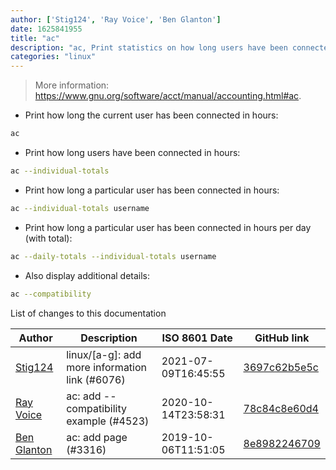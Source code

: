 ```yaml
---
author: ['Stig124', 'Ray Voice', 'Ben Glanton']
date: 1625841955
title: "ac"
description: "ac, Print statistics on how long users have been connected."
categories: "linux"
---
```

> More information: <https://www.gnu.org/software/acct/manual/accounting.html#ac>.

- Print how long the current user has been connected in hours:

```bash
ac
```

- Print how long users have been connected in hours:

```bash
ac --individual-totals
```

- Print how long a particular user has been connected in hours:

```bash
ac --individual-totals username
```

- Print how long a particular user has been connected in hours per day (with total):

```bash
ac --daily-totals --individual-totals username
```

- Also display additional details:

```bash
ac --compatibility
```
List of changes to this documentation


Author | Description | ISO 8601 Date | GitHub link
------|-----|-----|-----
[Stig124](mailto:stigpro@outlook.fr) | linux/[a-g]: add more information link (#6076) | 2021-07-09T16:45:55 | [3697c62b5e5c](https://github.com/tldr-pages/tldr/commit/3697c62b5e5cd9bae7a99c591cb81d1ddcfbf792)
[Ray Voice](mailto:33094591+Ray6464@users.noreply.github.com) | ac: add --compatibility example (#4523) | 2020-10-14T23:58:31 | [78c84c8e60d4](https://github.com/tldr-pages/tldr/commit/78c84c8e60d483b152674920d0549ed879e5b97d)
[Ben Glanton](mailto:56129020+glantonb@users.noreply.github.com) | ac: add page (#3316) | 2019-10-06T11:51:05 | [8e8982246709](https://github.com/tldr-pages/tldr/commit/8e89822467092d63f7c7bf496c6c9dce2d75b219)

